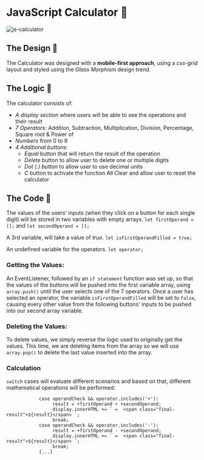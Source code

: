 # JavaScript Calculator :iphone:

![js-calculator](https://github.com/alexsp92/calculator/blob/main/js-calculator.png)

## The Design :large_blue_diamond:
The Calculator was designed with a **mobile-first approach**, using a _css-grid_ layout and styled using the _Glass Morphism_ design trend.

## The Logic :large_orange_diamond:
The calculator consists of:
- _A display section_ where users will be able to see the operations and their result
- _7 Operators:_ Addition, Subtraction, Multiplication, Division, Percentage, Square root & Power of
- _Numbers_ from 0 to 9
- _4 Additional buttons:_ 
    - _Equal_ button that will return the result of the operation
    - _Delete_ button to allow user to delete one or multiple digits
    - _Dot (.) button_ to allow user to use decimal units
    - _C_ button to activate the function All Clear and allow user to reset the calculator

## The Code :white_square_button:
The values of the users' inputs (when they click on a button for each single digit) will be stored in two variables with empty arrays.
`let firstOperand = [];` and `let secondOperand = [];`

A 3rd variable, will take a value of *true*.
`let isFirstOperandFilled = true;`

An undefined variable for the operators.
`let operator;`

### Getting the Values:
An EventListener, followed by an `if statement` function was set up, so that the values of the buttons will be pushed into the first variable array, using `array.push()` until the user selects one of the 7 operators. Once a user has selected an operator, the variable `isFirstOperandFilled` will be set to `false`, causing every other value from the following buttons' inputs to be pushed into our second array variable. 

### Deleting the Values:
To delete values, we simply reverse the logic used to originally get the values. This time, we are deleting items from the array so we will use `array.pop()` to delete the last value inserted into the array.

### Calculation
`switch` cases will evaluate different scenarios and based on that, different mathematical operations will be performed:
```switch (operandCheck) {
            case operandCheck && operator.includes('+'):
                 result = +firstOperand + +secondOperand;
                 display.innerHTML += ` =  <span class="final-result">${result}</span> `;
                 break;
            case operandCheck && operator.includes('-'):
                 result = +firstOperand - +secondOperand;
                 display.innerHTML += ` =  <span class="final-result">${result}</span> `;
                 break;
            [...]
